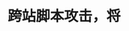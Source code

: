 # 跨站脚本攻击，将<script>标签作为内容进行get（url）、post（上传）。https://blog.csdn.net/yifeng_peng/article/details/86264499  此文很好地概述了！
反射型XSS：恶意url含有<script>等内容，服务器在页面中插入了恶意内容并作为响应发送给客户端，客户端在页面加载时执行恶意内容。
存储型XSS：post将<script>内容存储到服务器，例如留言、bbs、图片都是可以存储的，此时再访问页面便会执行脚本。
DOM型XSS：DOM型XSS是基于DOM文档对象模型的一种漏洞。恶意url含有<script>等内容，但是服务器并不会在响应的页面中插入恶意内容，例如客户端可以从URL中获取数据，但是客户端仍然将恶意内容作为脚本执行。
防御：对用户输入做编码/转义处理，是第一道防线；安全输入检查(验证/过滤，白名单更为有效)，出站的输入处理应该是对抗XSS的基本方法，并且客户端也应该进行安全输入检查，是第二道防线；客户端的内容安全策略（CSP）是第三道防线，页面提供额外的HTTP头：Content-Security-Policy有效防御DOM型。
https://www.jianshu.com/p/4fcb4b411a66